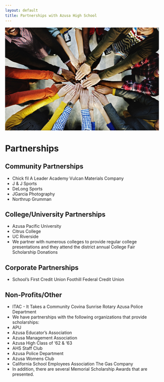 ```yaml
---
layout: default
title: Partnerships with Azusa High School
---
```


![](/images/photos/optimized/partnerships.jpg)

# Partnerships

## Community Partnerships

*   Chick fil A Leader Academy Vulcan Materials Company
*   J & J Sports
*   DeLong Sports
*   JGarcia Photography
*   Northrup Grumman

## College/University Partnerships

*   Azusa Pacific University
*   Citrus College
*   UC Riverside
*   We partner with numerous colleges to provide regular college presentations and they attend the district annual College Fair Scholarship Donations

## Corporate Partnerships

*   School’s First Credit Union Foothill Federal Credit Union

## Non-Profits/Other

*   ITAC - It Takes a Community Covina Sunrise Rotary Azusa Police Department
*   We have partnerships with the following organizations that provide scholarships:
*   APU
*   Azusa Educator’s Association
*   Azusa Management Association
*   Azusa High Class of ‘62 & ‘63
*   AHS Staff Club
*   Azusa Police Department
*   Azusa Womens Club
*   California School Employees Association The Gas Company
*   In addition, there are several Memorial Scholarship Awards that are presented.
